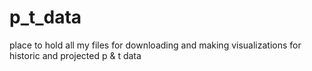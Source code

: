 # p_t_data
place to hold all my files for downloading and making visualizations for historic and projected p &amp; t data
